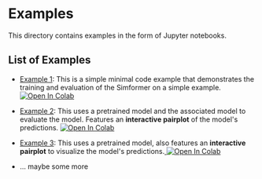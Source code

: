 # Examples

This directory contains examples in the form of Jupyter notebooks.

## List of Examples

* [Example 1](1_minimal_code_example.ipynb): This is a simple minimal code example that 
demonstrates the training and evaluation of the Simformer on a simple example.<a target="_blank" href="https://colab.research.google.com/github/mackelab/simformer/blob/main/example/1_minimal_code_example.ipynb">
  <img src="https://colab.research.google.com/assets/colab-badge.svg" alt="Open In Colab"/>
</a>

* [Example 2](2_two_moons_example.ipynb): This uses a pretrained model and the associated
model to evaluate the model. Features an **interactive pairplot** of the model's predictions. <a target="_blank" href="https://colab.research.google.com/github/mackelab/simformer/blob/main/example/2_two_moons_example.ipynb">
  <img src="https://colab.research.google.com/assets/colab-badge.svg" alt="Open In Colab"/>
</a>

* [Example 3](3_slcp_example.ipynb): This uses a pretrained model, also features an **interactive pairplot** to visualize the model's predictions.<a target="_blank" href="https://colab.research.google.com/github/mackelab/simformer/blob/main/example/3_slcp_example.ipynb">
  <img src="https://colab.research.google.com/assets/colab-badge.svg" alt="Open In Colab"/>
</a>

* ... maybe some more